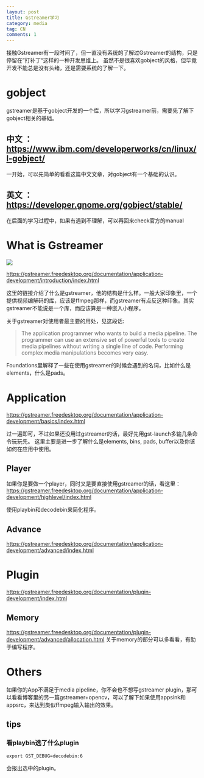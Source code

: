 ```yaml
---
layout: post
title: Gstreamer学习
category: media
tag: CN
comments: 1
---
```


接触Gstreamer有一段时间了，但一直没有系统的了解过Gstreamer的结构，只是停留在”打补丁“这样的一种开发思维上。
虽然不是很喜欢gobject的风格，但毕竟开发不能总是没有头绪，还是需要系统的了解一下。

# gobject

gstreamer是基于gobject开发的一个库，所以学习gstreamer前，需要先了解下gobject相关的基础。

## 中文 ： https://www.ibm.com/developerworks/cn/linux/l-gobject/

一开始，可以先简单的看看这篇中文文章，对gobject有一个基础的认识。

## 英文 ： https://developer.gnome.org/gobject/stable/

在后面的学习过程中，如果有遇到不理解，可以再回来check官方的manual

# What is Gstreamer

![](https://gstreamer.freedesktop.org/documentation/application-development/introduction/images/gstreamer-overview.png)

https://gstreamer.freedesktop.org/documentation/application-development/introduction/index.html

这里的链接介绍了什么是gstreamer，他的结构是什么样。一般大家印象里，一个提供视频编解码的库，应该是ffmpeg那样，而gstreamer有点反这种印象。其实gstreamer不能说是一个库，而应该算是一种嵌入小程序。

关于gstreamer对使用者最主要的用处，见这段话:  
 > The application programmer who wants to build a media pipeline. The programmer can use an extensive set of powerful tools to create media pipelines without writing a single line of code. Performing complex media manipulations becomes very easy.

Foundations里解释了一些在使用gstreamer的时候会遇到的名词，比如什么是elements，什么是pads。

# Application

https://gstreamer.freedesktop.org/documentation/application-development/basics/index.html

过一遍即可，不过如果还没用过gstreamer的话，最好先用gst-launch多输几条命令玩玩先。
这里主要是进一步了解什么是elements, bins, pads, buffer以及你该如何在应用中使用。

## Player

如果你是要做一个player，同时又是要直接使用gstreamer的话，看这里：  
https://gstreamer.freedesktop.org/documentation/application-development/highlevel/index.html

使用playbin和decodebin来简化程序。

## Advance

https://gstreamer.freedesktop.org/documentation/application-development/advanced/index.html

# Plugin

https://gstreamer.freedesktop.org/documentation/plugin-development/index.html

## Memory

https://gstreamer.freedesktop.org/documentation/plugin-development/advanced/allocation.html
关于memory的部分可以多看看，有助于编写程序。

# Others

如果你的App不满足于media pipeline，你不会也不想写gstreamer plugin，那可以看看博客里的另一篇gstreamer+opencv，可以了解下如果使用appsink和appsrc，来达到类似ffmpeg输入输出的效果。

## tips

### 看playbin选了什么plugin

```
export GST_DEBUG=decodebin:6
```

会报出选中的plugin。